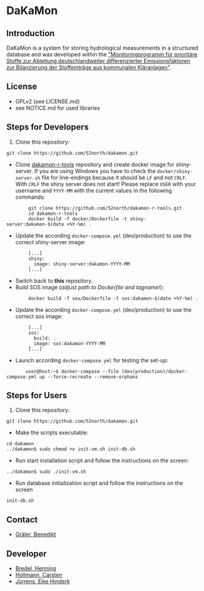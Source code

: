 # DaKaMon

## Introduction

DaKaMon is a system for storing hydrological measurements in a structured
database and was developed within the
["Monitoringprogramm für prioritäre Stoffe zur Ableitung deutschlandweiter differenzierter Emissionsfaktoren zur Bilanzierung der Stoffeinträge aus kommunalen Kläranlagen"](https://isww.iwg.kit.edu/607_2201.php).

## License

- GPLv2 (see LICENSE.md)
- see NOTICE.md for used libraries


## Steps for Developers

 1. Clone this repository:
 ```
 git clone https://github.com/52north/dakamon.git
 ```

 - Clone [dakamon-r-tools](https://github.com/52north/dakamon-r-tools)
   repository and create docker image for shiny-server.
   If you are using Windows you have to check the `docker/shiny-server.sh` file
   for line-endings because it should be `LF` and not `CRLF`. With `CRLF` the
   shiny server does not start!
   Please replace `USER` with your username and `YYYY-MM` with the current
   values in the following commands:
```
        git clone https://github.com/52north/dakamon-r-tools.git
        cd dakamon-r-tools
        docker build -f docker/Dockerfile -t shiny-server:dakamon-$(date +%Y-%m) .
```

 - Update the according `docker-compose.yml` (dev/production) to use
   the correct shiny-server image:
```
        [...]
        shiny:
          image: shiny-server:dakamon-YYYY-MM
        [...]
```
 - Switch back to **this** repository.
 - Build SOS image (*adjust path to Dockerfile and tagname!*):
```
        docker build -f sos/Dockerfile -t sos:dakamon-$(date +%Y-%m) .
```
 - Update the according `docker-compose.yml` (dev/production) to use
    the correct sos image:
```
        [...]
        sos:
          build: .
          image: sos:dakamon-YYYY-MM
        [...]
```
 - Launch according `docker-compose.yml` for testing the set-up:
```
       user@host:~$ docker-compose --file (dev|production)/docker-compose.yml up --force-recreate --remove-orphans
```

## Steps for Users

 1. Clone this repository:
```
git clone https://github.com/52north/dakamon.git
```
 - Make the scripts executable:
```
cd dakamon
../dakamon$ sudo chmod +x init-vm.sh init-db.sh
```
 - Run start installation script and follow the instructions on the screen:
```
../dakamon$ sudo ./init-vm.sh
```
 - Run database initialization script and follow the instructions on the screen
```
init-db.sh
```

## Contact

- [Gräler, Benedikt](mailto:b.graeler@52north.org)


## Developer

- [Bredel, Henning](mailto:h.bredel@52north.org)
- [Hollmann, Carsten](mailto:c.hollmann@52north.org)
- [Jürrens, Eike Hinderk](mailto:e.h.juerrens@52north.org)
